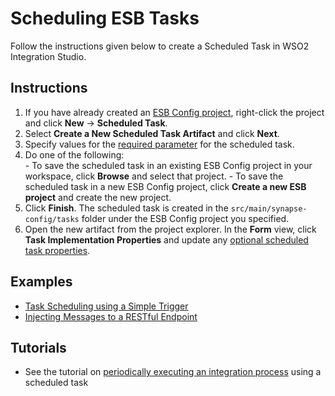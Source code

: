 # Scheduling ESB Tasks

Follow the instructions given below to create a Scheduled Task in WSO2 Integration Studio.

## Instructions

1.  If you have already created an [ESB Config project](../../creating-projects/#esb-config-project), right-click the project and click **New** → **Scheduled Task**.  
2.  Select **Create a New Scheduled Task Artifact** and click **Next**.
3.  Specify values for the [required parameter](../../references/synapse-properties/scheduled-task-properties.md) for the scheduled task.
4.   Do one of the following:  
    -   To save the scheduled task in an existing ESB Config project in your workspace, click **Browse** and select that project.
    -   To save the scheduled task in a new ESB Config project, click **Create a new ESB project** and create the new project.
5.  Click **Finish**. The scheduled task is created in the `src/main/synapse-config/tasks` folder under the ESB Config project you specified.
6.  Open the new artifact from the project explorer. In the **Form** view, click **Task Implementation Properties** and update any [optional scheduled task properties](../../references/synapse-properties/scheduled-task-properties.md).

## Examples

-   [Task Scheduling using a Simple Trigger](../../../use-cases/examples/scheduled-tasks/task-scheduling-simple-trigger)
-   [Injecting Messages to a RESTful Endpoint](../../../use-cases/examples/scheduled-tasks/injecting-messages-to-rest-endpoint)

## Tutorials

-   See the tutorial on [periodically executing an integration process](../../../use-cases/tutorials/using-scheduled-tasks) using a scheduled task
